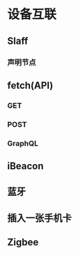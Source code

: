 # 设备互联

## Slaff

### 声明节点

## fetch(API)

### GET

### POST

### GraphQL

## iBeacon

## 蓝牙

## 插入一张手机卡

## Zigbee
